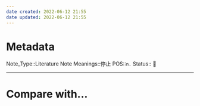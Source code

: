 ```yaml
---
date created: 2022-06-12 21:55
date updated: 2022-06-12 21:55
---
```


# Metadata

Note_Type::Literature Note
Meanings::停止
POS::`n.`
Status:: 👶

---

# Compare with...
